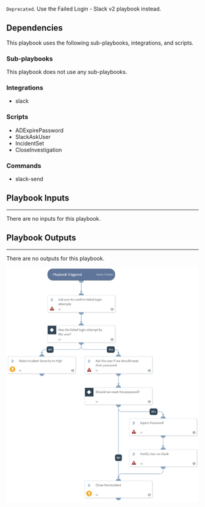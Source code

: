 `Deprecated`. Use the Failed Login - Slack v2 playbook instead.

## Dependencies
This playbook uses the following sub-playbooks, integrations, and scripts.

### Sub-playbooks
This playbook does not use any sub-playbooks.

### Integrations
* slack

### Scripts
* ADExpirePassword
* SlackAskUser
* IncidentSet
* CloseInvestigation

### Commands
* slack-send

## Playbook Inputs
---
There are no inputs for this playbook.

## Playbook Outputs
---
There are no outputs for this playbook.

![Failed_Login_With_Slack_Playbook_5.0](https://github.com/ElazarK/content-docs/blob/master/images/playbooks/Failed_Login_Playbook_Slack_v2.png)
